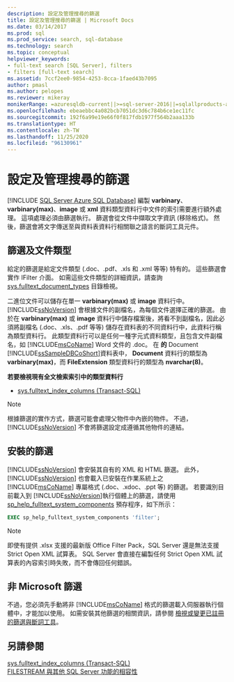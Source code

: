 ```yaml
---
description: 設定及管理搜尋的篩選
title: 設定及管理搜尋的篩選 | Microsoft Docs
ms.date: 03/14/2017
ms.prod: sql
ms.prod_service: search, sql-database
ms.technology: search
ms.topic: conceptual
helpviewer_keywords:
- full-text search [SQL Server], filters
- filters [full-text search]
ms.assetid: 7ccf2ee0-9854-4253-8cca-1faed43b7095
author: pmasl
ms.author: pelopes
ms.reviewer: mikeray
monikerRange: =azuresqldb-current||>=sql-server-2016||=sqlallproducts-allversions||>=sql-server-linux-2017||=azuresqldb-mi-current
ms.openlocfilehash: ebeaebbc4a082bcb7051dc3d6c784b6ce1ec11fc
ms.sourcegitcommit: 192f6a99e19e66f0f817fdb1977f564b2aaa133b
ms.translationtype: HT
ms.contentlocale: zh-TW
ms.lasthandoff: 11/25/2020
ms.locfileid: "96130961"
---
```

# <a name="configure-and-manage-filters-for-search"></a>設定及管理搜尋的篩選
[!INCLUDE [SQL Server Azure SQL Database](../../includes/applies-to-version/sql-asdb.md)]
  編製 **varbinary**、**varbinary(max)**、**image** 或 **xml** 資料類型資料行中文件的索引需要進行額外處理。 這項處理必須由篩選執行。 篩選會從文件中擷取文字資訊 (移除格式)。 然後，篩選會將文字傳送至與資料表資料行相關聯之語言的斷詞工具元件。  
 
## <a name="filters-and-document-types"></a>篩選及文件類型
給定的篩選是給定文件類型 (.doc、.pdf、.xls 和 .xml 等等) 特有的。 這些篩選會實作 IFilter 介面。 如需這些文件類型的詳細資訊，請查詢 [sys.fulltext_document_types](../../relational-databases/system-catalog-views/sys-fulltext-document-types-transact-sql.md) 目錄檢視。  
  
二進位文件可以儲存在單一 **varbinary(max)** 或 **image** 資料行中。 [!INCLUDE[ssNoVersion](../../includes/ssnoversion-md.md)] 會根據文件的副檔名，為每個文件選擇正確的篩選。 由於在 **varbinary(max)** 或 **image** 資料行中儲存檔案後，將看不到副檔名，因此必須將副檔名 (.doc、.xls、.pdf 等等) 儲存在資料表的不同資料行中，此資料行稱為類型資料行。 此類型資料行可以是任何一種字元式資料類型，且包含文件副檔名，如 [!INCLUDE[msCoName](../../includes/msconame-md.md)] Word 文件的 .doc。 在 **的** Document [!INCLUDE[ssSampleDBCoShort](../../includes/sssampledbcoshort-md.md)]資料表中， **Document** 資料行的類型為 **varbinary(max)**，而 **FileExtension** 類型資料行的類型為 **nvarchar(8)**。  

**若要檢視現有全文檢索索引中的類型資料行**  
  
-   [sys.fulltext_index_columns &#40;Transact-SQL&#41;](../../relational-databases/system-catalog-views/sys-fulltext-index-columns-transact-sql.md)  
  
> [!NOTE]  
>  根據篩選的實作方式，篩選可能會處理父物件中內嵌的物件。 不過， [!INCLUDE[ssNoVersion](../../includes/ssnoversion-md.md)] 不會將篩選設定成遵循其他物件的連結。  

## <a name="installed-filters"></a>安裝的篩選 
[!INCLUDE[ssNoVersion](../../includes/ssnoversion-md.md)] 會安裝其自有的 XML 和 HTML 篩選。 此外，[!INCLUDE[ssNoVersion](../../includes/ssnoversion-md.md)] 也會載入已安裝在作業系統上之 [!INCLUDE[msCoName](../../includes/msconame-md.md)] 專屬格式 (.doc、.xdoc、.ppt 等) 的篩選。 若要識別目前載入到 [!INCLUDE[ssNoVersion](../../includes/ssnoversion-md.md)]執行個體上的篩選，請使用 [sp_help_fulltext_system_components](../../relational-databases/system-stored-procedures/sp-help-fulltext-system-components-transact-sql.md) 預存程序，如下所示：  

```sql
EXEC sp_help_fulltext_system_components 'filter';   
```  

> [!NOTE]
> 即使有提供 .xlsx 支援的最新版 Office Filter Pack，SQL Server 還是無法支援 Strict Open XML 試算表。  SQL Server 會直接在編製任何 Strict Open XML 試算表的內容索引時失敗，而不會傳回任何錯誤。

## <a name="non-microsoft-filters"></a>非 Microsoft 篩選
不過，您必須先手動將非 [!INCLUDE[msCoName](../../includes/msconame-md.md)] 格式的篩選載入伺服器執行個體中，才能加以使用。 如需安裝其他篩選的相關資訊，請參閱 [檢視或變更已註冊的篩選與斷詞工具](../../relational-databases/search/view-or-change-registered-filters-and-word-breakers.md)。  
  
  
## <a name="see-also"></a>另請參閱  
 [sys.fulltext_index_columns &#40;Transact-SQL&#41;](../../relational-databases/system-catalog-views/sys-fulltext-index-columns-transact-sql.md)   
 [FILESTREAM 與其他 SQL Server 功能的相容性](../../relational-databases/blob/filestream-compatibility-with-other-sql-server-features.md)  
  
  
